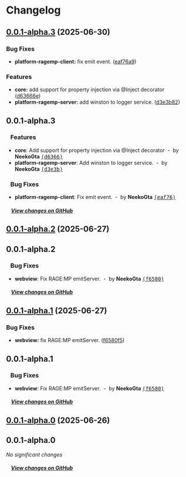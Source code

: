 # Changelog



## [0.0.1-alpha.3](https://github.com/aurora-mp/framework/compare/0.0.1-alpha.2...0.0.1-alpha.3) (2025-06-30)


### Bug Fixes

* **platform-ragemp-client:** fix emit event. ([eaf76a9](https://github.com/aurora-mp/framework/commit/eaf76a945c7b691dd3017e9f1587d7e33bf8c7c4))


### Features

* **core:** add support for property injection via @Inject decorator ([d63666e](https://github.com/aurora-mp/framework/commit/d63666e48bfaf666aab505d64aaaf21d7cb98027))
* **platform-ragemp-server:** add winston to logger service. ([d3e3b82](https://github.com/aurora-mp/framework/commit/d3e3b8275c3d92bf2dbcaca296619a31d63c2bee))

## 0.0.1-alpha.3

### &nbsp;&nbsp;&nbsp;Features

- **core**: Add support for property injection via @Inject decorator &nbsp;-&nbsp; by **NeekoGta** [<samp>(d6366)</samp>](https://github.com/aurora-mp/framework/commit/d63666e)
- **platform-ragemp-server**: Add winston to logger service. &nbsp;-&nbsp; by **NeekoGta** [<samp>(d3e3b)</samp>](https://github.com/aurora-mp/framework/commit/d3e3b82)

### &nbsp;&nbsp;&nbsp;Bug Fixes

- **platform-ragemp-client**: Fix emit event. &nbsp;-&nbsp; by **NeekoGta** [<samp>(eaf76)</samp>](https://github.com/aurora-mp/framework/commit/eaf76a9)

##### &nbsp;&nbsp;&nbsp;&nbsp;[View changes on GitHub](https://github.com/aurora-mp/framework/compare/0.0.1-alpha.2...0.0.1-alpha.3)

## [0.0.1-alpha.2](https://github.com/aurora-mp/framework/compare/0.0.1-alpha.1...0.0.1-alpha.2) (2025-06-27)

## 0.0.1-alpha.2

### &nbsp;&nbsp;&nbsp;Bug Fixes

- **webview**: Fix RAGE:MP emitServer. &nbsp;-&nbsp; by **NeekoGta** [<samp>(f6580)</samp>](https://github.com/aurora-mp/framework/commit/f6580f5)

##### &nbsp;&nbsp;&nbsp;&nbsp;[View changes on GitHub](https://github.com/aurora-mp/framework/compare/0.0.1-alpha.0...0.0.1-alpha.1)

## [0.0.1-alpha.1](https://github.com/aurora-mp/framework/compare/0.0.1-alpha.0...0.0.1-alpha.1) (2025-06-27)


### Bug Fixes

* **webview:** fix RAGE:MP emitServer. ([f6580f5](https://github.com/aurora-mp/framework/commit/f6580f5fb8ab1f22b6ec936fb737b954c5ad49b5))

## 0.0.1-alpha.1

### &nbsp;&nbsp;&nbsp;Bug Fixes

- **webview**: Fix RAGE:MP emitServer. &nbsp;-&nbsp; by **NeekoGta** [<samp>(f6580)</samp>](https://github.com/aurora-mp/framework/commit/f6580f5)

##### &nbsp;&nbsp;&nbsp;&nbsp;[View changes on GitHub](https://github.com/aurora-mp/framework/compare/0.0.1-alpha.0...0.0.1-alpha.1)

## [0.0.1-alpha.0](https://github.com/aurora-mp/framework/compare/0.0.0...0.0.1-alpha.0) (2025-06-26)

## 0.0.1-alpha.0

*No significant changes*

##### &nbsp;&nbsp;&nbsp;&nbsp;[View changes on GitHub](https://github.com/aurora-mp/framework/compare/9def04a9024f83021c070d5657fa90d1f3deb9ea...0.0.0)
